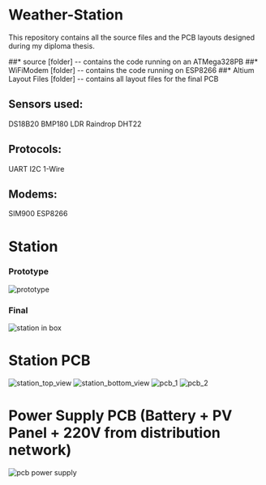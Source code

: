 # Weather-Station

This repository contains all the source files and the PCB layouts designed during my diploma thesis.

##* source [folder] -- contains the code running on an ATMega328PB 
##* WiFiModem [folder] -- contains the code running on ESP8266
##* Altium Layout Files [folder] -- contains all layout files for the final PCB

## Sensors used:
 DS18B20
 BMP180
 LDR
 Raindrop
 DHT22
 
## Protocols:
 UART
 I2C
 1-Wire
 
## Modems:
 SIM900
 ESP8266

# Station
### Prototype
![prototype](https://user-images.githubusercontent.com/15786501/30916121-3f060b5e-a3a1-11e7-9634-8b8d39a7bb6e.jpg)
### Final
![station in box](https://user-images.githubusercontent.com/15786501/30916120-3f01e218-a3a1-11e7-9fc6-742f67601b51.jpg)

# Station PCB

![station_top_view](https://user-images.githubusercontent.com/15786501/30916279-b083d338-a3a1-11e7-9b0a-4dab80d25b18.jpg)
![station_bottom_view](https://user-images.githubusercontent.com/15786501/30916278-b07f4796-a3a1-11e7-94a5-f45587fe4cd0.jpg)
![pcb_1](https://user-images.githubusercontent.com/15786501/30916118-3ed38cec-a3a1-11e7-9041-e26bec8ec74d.jpg)
![pcb_2](https://user-images.githubusercontent.com/15786501/30916119-3ef06f60-a3a1-11e7-8b96-558930428e07.jpg)

# Power Supply PCB (Battery + PV Panel + 220V from distribution network)

![pcb power supply](https://user-images.githubusercontent.com/15786501/30916314-c7146fe0-a3a1-11e7-8311-be33bacd814c.jpg)
